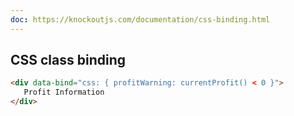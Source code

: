 ```yaml
---
doc: https://knockoutjs.com/documentation/css-binding.html
---
```


## CSS class binding

```html
<div data-bind="css: { profitWarning: currentProfit() < 0 }">
   Profit Information
</div>
```
